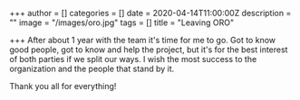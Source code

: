 +++
author = []
categories = []
date = 2020-04-14T11:00:00Z
description = ""
image = "/images/oro.jpg"
tags = []
title = "Leaving ORO"

+++
After about 1 year with the team it's time for me to go. Got to know good people, got to know and help the project, but it's for the best interest of both parties if we split our ways. I wish the most success to the organization and the people that stand by it.

Thank you all for everything!